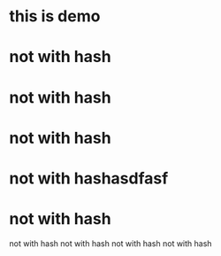 # this is demo<br>
# not with hash
# not with hash<br>
# not with hash
# not with hashasdfasf
# not with hash
not with hash
not with hash
not with hash
not with hash